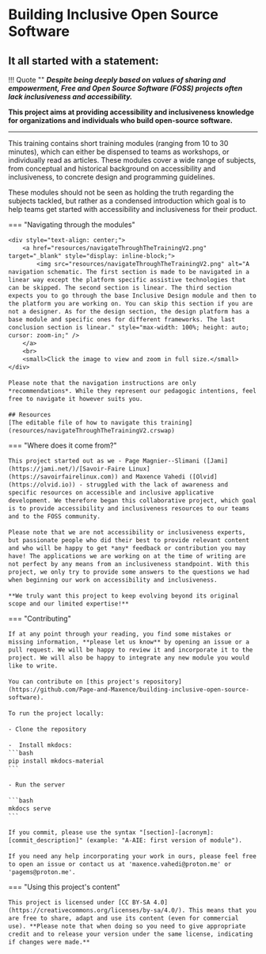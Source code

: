 # Building Inclusive Open Source Software

## It all started with a statement:

!!! Quote ""
    ***Despite being deeply based on values of sharing and empowerment, Free and Open Source Software (FOSS) projects often lack inclusiveness and accessibility.***

**This project aims at providing accessibility and inclusiveness knowledge for organizations and individuals who build open-source software.**

---

This training contains short training modules (ranging from 10 to 30 minutes), which can either be dispensed to teams as workshops, or individually read as articles. These modules cover a wide range of subjects, from conceptual and historical background on accessibility and inclusiveness, to concrete design and programming guidelines.

These modules should not be seen as holding the truth regarding the subjects tackled, but rather as a condensed introduction which goal is to help teams get started with accessibility and inclusiveness for their product.

=== "Navigating through the modules"

    <div style="text-align: center;">
        <a href="resources/navigateThroughTheTrainingV2.png" target="_blank" style="display: inline-block;">
            <img src="resources/navigateThroughTheTrainingV2.png" alt="A navigation schematic. The first section is made to be navigated in a linear way except the platform specific assistive technologies that can be skipped. The second section is linear. The third section expects you to go through the base Inclusive Design module and then to the platform you are working on. You can skip this section if you are not a designer. As for the design section, the design platform has a base module and specific ones for different frameworks. The last conclusion section is linear." style="max-width: 100%; height: auto; cursor: zoom-in;" />
        </a>
        <br>
        <small>Click the image to view and zoom in full size.</small>
    </div>

    Please note that the navigation instructions are only *recommendations*. While they represent our pedagogic intentions, feel free to navigate it however suits you.

    ## Resources
    [The editable file of how to navigate this training](resources/navigateThroughTheTrainingV2.crswap)

=== "Where does it come from?"

    This project started out as we - Page Magnier--Slimani ([Jami](https://jami.net/)/[Savoir-Faire Linux](https://savoirfairelinux.com)) and Maxence Vahedi ([Olvid](https://olvid.io)) - struggled with the lack of awareness and specific resources on accessible and inclusive applicative development. We therefore began this collaborative project, which goal is to provide accessibility and inclusiveness resources to our teams and to the FOSS community.

    Please note that we are not accessibility or inclusiveness experts, but passionate people who did their best to provide relevant content and who will be happy to get *any* feedback or contribution you may have! The applications we are working on at the time of writing are not perfect by any means from an inclusiveness standpoint. With this project, we only try to provide some answers to the questions we had when beginning our work on accessibility and inclusiveness.

    **We truly want this project to keep evolving beyond its original scope and our limited expertise!**

=== "Contributing"

    If at any point through your reading, you find some mistakes or missing information, **please let us know** by opening an issue or a pull request. We will be happy to review it and incorporate it to the project. We will also be happy to integrate any new module you would like to write.

    You can contribute on [this project's repository](https://github.com/Page-and-Maxence/building-inclusive-open-source-software).

    To run the project locally:

    - Clone the repository

    -  Install mkdocs:
    ```bash
    pip install mkdocs-material
    ```

    - Run the server

    ```bash
    mkdocs serve
    ```

    If you commit, please use the syntax "[section]-[acronym]: [commit_description]" (example: "A-AIE: first version of module").

    If you need any help incorporating your work in ours, please feel free to open an issue or contact us at 'maxence.vahedi@proton.me' or 'pagems@proton.me'.

=== "Using this project's content"

    This project is licensed under [CC BY-SA 4.0](https://creativecommons.org/licenses/by-sa/4.0/). This means that you are free to share, adapt and use its content (even for commercial use). **Please note that when doing so you need to give appropriate credit and to release your version under the same license, indicating if changes were made.**

